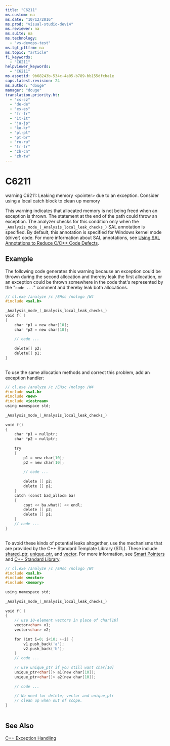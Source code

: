 ```yaml
---
title: "C6211"
ms.custom: na
ms.date: "10/12/2016"
ms.prod: "visual-studio-dev14"
ms.reviewer: na
ms.suite: na
ms.technology: 
  - "vs-devops-test"
ms.tgt_pltfrm: na
ms.topic: "article"
f1_keywords: 
  - "C6211"
helpviewer_keywords: 
  - "C6211"
ms.assetid: 9b68243b-534c-4a05-b789-bb155dfcba1e
caps.latest.revision: 24
ms.author: "douge"
manager: "douge"
translation.priority.ht: 
  - "cs-cz"
  - "de-de"
  - "es-es"
  - "fr-fr"
  - "it-it"
  - "ja-jp"
  - "ko-kr"
  - "pl-pl"
  - "pt-br"
  - "ru-ru"
  - "tr-tr"
  - "zh-cn"
  - "zh-tw"
---
```

# C6211
warning C6211: Leaking memory \<pointer> due to an exception. Consider using a local catch block to clean up memory  
  
 This warning indicates that allocated memory is not being freed when an exception is thrown. The statement at the end of the path could throw an exception. The analyzer checks for this condition only when the `_Analysis_mode_(_Analysis_local_leak_checks_)` SAL annotation is specified. By default, this annotation is specified for Windows kernel mode (driver) code. For more information about SAL annotations, see [Using SAL Annotations to Reduce C/C++ Code Defects](../VS_IDE/using-sal-annotations-to-reduce-c-c---code-defects.md).  
  
## Example  
 The following code generates this warning because an exception could be thrown during the second allocation and thereby leak the first allocation, or an exception could be thrown somewhere in the code that's represented by the "`code ...`" comment and thereby leak both allocations.  
  
```cpp  
// cl.exe /analyze /c /EHsc /nologo /W4   
#include <sal.h>  
  
_Analysis_mode_(_Analysis_local_leak_checks_)   
void f( )  
{  
    char *p1 = new char[10];  
    char *p2 = new char[10];  
  
    // code ...  
  
    delete[] p2;  
    delete[] p1;  
}  
  
```  
  
 To use the same allocation methods and correct this problem, add an exception handler:  
  
```cpp  
// cl.exe /analyze /c /EHsc /nologo /W4  
#include <sal.h>  
#include <new>  
#include <iostream>  
using namespace std;  
  
_Analysis_mode_(_Analysis_local_leak_checks_)   
  
void f()  
{  
    char *p1 = nullptr;   
    char *p2 = nullptr;  
  
    try  
    {  
        p1 = new char[10];  
        p2 = new char[10];  
  
        // code ...  
  
        delete [] p2;  
        delete [] p1;  
    }  
    catch (const bad_alloc& ba)  
    {  
        cout << ba.what() << endl;  
        delete [] p2;  
        delete [] p1;  
    }  
    // code ...  
}  
  
```  
  
 To avoid these kinds of potential leaks altogether, use the mechanisms that are provided by the C++ Standard Template Library (STL). These include [shared_ptr](../Topic/shared_ptr%20Class.md), [unique_ptr](../Topic/unique_ptr%20Class.md), and [vector](../Topic/%3Cvector%3E.md). For more information, see [Smart Pointers](../Topic/Smart%20Pointers%20\(Modern%20C++\).md) and [C++ Standard Library](../Topic/C++%20Standard%20Library%20Reference.md).  
  
```cpp  
// cl.exe /analyze /c /EHsc /nologo /W4  
#include <sal.h>  
#include <vector>  
#include <memory>  
  
using namespace std;  
  
_Analysis_mode_(_Analysis_local_leak_checks_)   
  
void f( )  
{  
    // use 10-element vectors in place of char[10]  
    vector<char> v1;  
    vector<char> v2;  
  
    for (int i=0; i<10; ++i) {  
        v1.push_back('a');  
        v2.push_back('b');  
    }  
    // code ...  
  
    // use unique_ptr if you still want char[10]  
    unique_ptr<char[]> a1(new char[10]);  
    unique_ptr<char[]> a2(new char[10]);  
  
    // code ...  
  
    // No need for delete; vector and unique_ptr   
    // clean up when out of scope.  
}  
  
```  
  
## See Also  
 [C++ Exception Handling](../Topic/C++%20Exception%20Handling.md)
